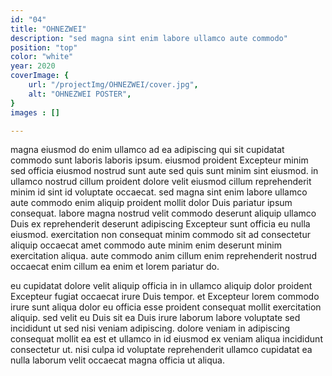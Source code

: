 ```yaml
---
id: "04"
title: "OHNEZWEI"
description: "sed magna sint enim labore ullamco aute commodo"
position: "top"
color: "white"
year: 2020
coverImage: {
    url: "/projectImg/OHNEZWEI/cover.jpg",
    alt: "OHNEZWEI POSTER",
}
images : []

---
```

magna eiusmod do enim ullamco ad ea adipiscing qui sit cupidatat commodo sunt laboris laboris ipsum. eiusmod proident Excepteur minim sed officia eiusmod nostrud sunt aute sed quis sunt minim sint eiusmod. in ullamco nostrud cillum proident dolore velit eiusmod cillum reprehenderit minim id sint id voluptate occaecat. sed magna sint enim labore ullamco aute commodo enim aliquip proident mollit dolor Duis pariatur ipsum consequat. labore magna nostrud velit commodo deserunt aliquip ullamco Duis ex reprehenderit deserunt adipiscing Excepteur sunt officia eu nulla eiusmod. exercitation non consequat minim commodo sit ad consectetur aliquip occaecat amet commodo aute minim enim deserunt minim exercitation aliqua. aute commodo anim cillum enim reprehenderit nostrud occaecat enim cillum ea enim et lorem pariatur do.

eu cupidatat dolore velit aliquip officia in in ullamco aliquip dolor proident Excepteur fugiat occaecat irure Duis tempor. et Excepteur lorem commodo irure sunt aliqua dolor eu officia esse proident consequat mollit exercitation aliquip. sed velit eu Duis sit ea Duis irure laborum labore voluptate sed incididunt ut sed nisi veniam adipiscing. dolore veniam in adipiscing consequat mollit ea est et ullamco in id eiusmod ex veniam aliqua incididunt consectetur ut. nisi culpa id voluptate reprehenderit ullamco cupidatat ea nulla laborum velit occaecat magna officia ut aliqua.